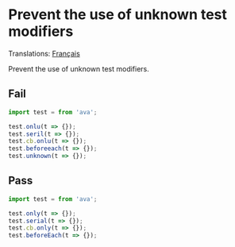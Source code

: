 # Prevent the use of unknown test modifiers

Translations: [Français](https://github.com/avajs/ava-docs/blob/master/fr_FR/related/eslint-plugin-ava/docs/rules/no-unknown-modifiers.md)

Prevent the use of unknown test modifiers.


## Fail

```js
import test = from 'ava';

test.onlu(t => {});
test.seril(t => {});
test.cb.onlu(t => {});
test.beforeeach(t => {});
test.unknown(t => {});
```


## Pass

```js
import test = from 'ava';

test.only(t => {});
test.serial(t => {});
test.cb.only(t => {});
test.beforeEach(t => {});
```
